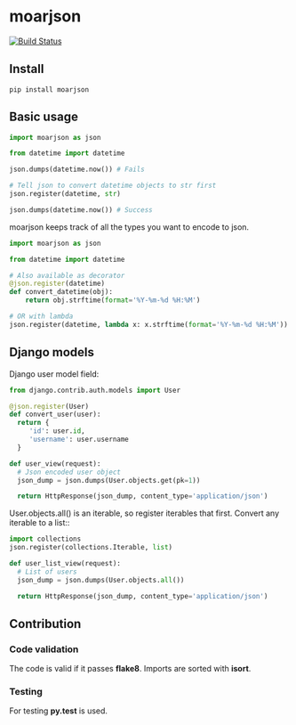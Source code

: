 moarjson
========

[![Build Status](https://travis-ci.org/bulv1ne/moarjson.png?branch=master)](https://travis-ci.org/bulv1ne/moarjson)

Install
-------

```
pip install moarjson
```

Basic usage
-----------

```python
import moarjson as json

from datetime import datetime

json.dumps(datetime.now()) # Fails

# Tell json to convert datetime objects to str first
json.register(datetime, str)

json.dumps(datetime.now()) # Success
```

moarjson keeps track of all the types you want to encode to json.

```python
import moarjson as json

from datetime import datetime

# Also available as decorator
@json.register(datetime)
def convert_datetime(obj):
    return obj.strftime(format='%Y-%m-%d %H:%M')

# OR with lambda
json.register(datetime, lambda x: x.strftime(format='%Y-%m-%d %H:%M'))
```


Django models
-------------

Django user model field:

```python
from django.contrib.auth.models import User

@json.register(User)
def convert_user(user):
  return {
     'id': user.id,
     'username': user.username
  }

def user_view(request):
  # Json encoded user object
  json_dump = json.dumps(User.objects.get(pk=1))

  return HttpResponse(json_dump, content_type='application/json')
```

User.objects.all() is an iterable, so register iterables that first.
Convert any iterable to a list::

```python
import collections
json.register(collections.Iterable, list)

def user_list_view(request):
  # List of users
  json_dump = json.dumps(User.objects.all())

  return HttpResponse(json_dump, content_type='application/json')
```


Contribution
------------

### Code validation

The code is valid if it passes **flake8**.
Imports are sorted with **isort**.

### Testing

For testing **py.test** is used.
